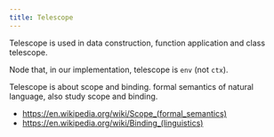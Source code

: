 ```yaml
---
title: Telescope
---
```


Telescope is used in data construction, function application and class telescope.

Node that, in our implementation, telescope is `env` (not `ctx`).

Telescope is about scope and binding.
formal semantics of natural language, also study scope and binding.

- <https://en.wikipedia.org/wiki/Scope_(formal_semantics)>
- <https://en.wikipedia.org/wiki/Binding_(linguistics)>
